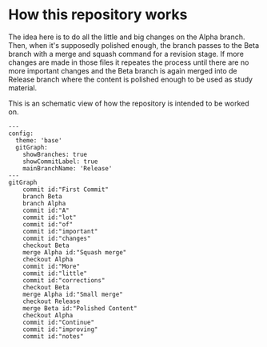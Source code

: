 # How this repository works

The idea here is to do all the little and big changes on the Alpha branch. Then, when it's supposedly polished enough, the branch passes to the Beta branch with a merge and squash command for a revision stage. If more changes are made in those files it repeates the process until there are no more important changes and the Beta branch is again merged into de Release branch where the content is polished enough to be used as study material.

This is an schematic view of how the repository is intended to be worked on.

```mermaid
---
config:
  theme: 'base'
  gitGraph:
    showBranches: true
    showCommitLabel: true
    mainBranchName: 'Release'
---
gitGraph
    commit id:"First Commit"
    branch Beta
    branch Alpha
    commit id:"A"
    commit id:"lot"
    commit id:"of"
    commit id:"important"
    commit id:"changes"
    checkout Beta
    merge Alpha id:"Squash merge"
    checkout Alpha
    commit id:"More"
    commit id:"little"
    commit id:"corrections"
    checkout Beta
    merge Alpha id:"Small merge"
    checkout Release
    merge Beta id:"Polished Content"
    checkout Alpha
    commit id:"Continue"
    commit id:"improving"
    commit id:"notes"
```
